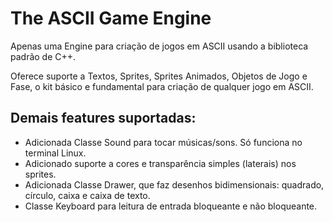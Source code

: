 # The ASCII Game Engine
Apenas uma Engine para criação de jogos em ASCII usando a biblioteca padrão de C++.

Oferece suporte a Textos, Sprites, Sprites Animados, Objetos de Jogo e Fase, o kit básico e fundamental para criação de qualquer jogo em ASCII. 

## Demais features suportadas: 
 - Adicionada Classe Sound para tocar músicas/sons. Só funciona no terminal Linux.
 - Adicionado suporte a cores e transparência simples (laterais) nos sprites.
 - Adicionada Classe Drawer, que faz desenhos bidimensionais: quadrado, círculo, caixa e caixa de texto.
 - Classe Keyboard para leitura de entrada bloqueante e não bloqueante.


